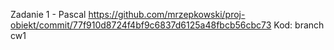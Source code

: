 Zadanie 1 - Pascal
https://github.com/mrzepkowski/proj-obiekt/commit/77f910d8724f4bf9c6837d6125a48fbcb56cbc73
Kod: branch cw1
